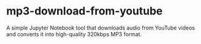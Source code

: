 # mp3-download-from-youtube
A simple Jupyter Notebook tool that downloads audio from YouTube videos and converts it into high-quality 320kbps MP3 format.
